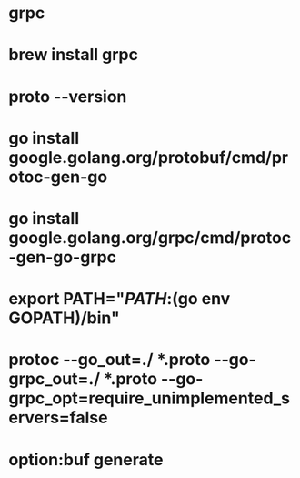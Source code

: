 # grpc
# brew install grpc
# proto --version
# go install google.golang.org/protobuf/cmd/protoc-gen-go
# go install google.golang.org/grpc/cmd/protoc-gen-go-grpc
# export PATH="$PATH:$(go env GOPATH)/bin"
# protoc --go_out=./ *.proto --go-grpc_out=./ *.proto --go-grpc_opt=require_unimplemented_servers=false
# option:buf generate